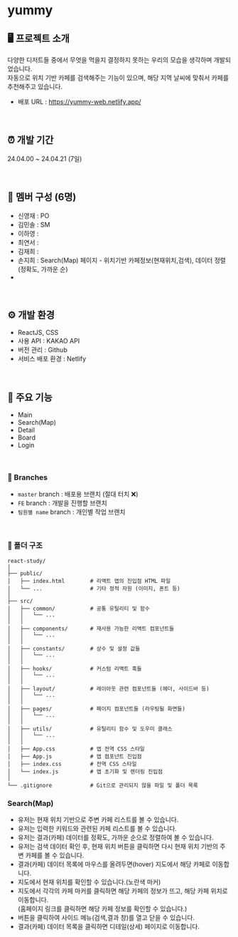 # yummy


## 🖥️ 프로젝트 소개
다양한 디저트들 중에서 무엇을 먹을지 결정하지 못하는 우리의 모습을 생각하며 개발되었습니다.<br>
자동으로 위치 기반 카페를 검색해주는 기능이 있으며, 해당 지역 날씨에 맞춰서 카페를 추천해주고 있습니다.
<br>
- 배포 URL : https://yummy-web.netlify.app/
<br>

## ⏰ 개발 기간
24.04.00 ~ 24.04.21 (7일)

<br>

## 👥 멤버 구성 (6명)
- 신영재 : PO
- 김민솔 : SM
- 이하영 :
- 최연서 :
- 김재희 :
- 손지희 : Search(Map) 페이지 - 위치기반 카페정보(현재위치,검색), 데이터 정렬(정확도, 가까운 순)
- 
<br>

## ⚙️ 개발 환경
- ReactJS, CSS
- 사용 API : KAKAO API
- 버전 관리 : Github
- 서비스 배포 환경 : Netlify
  
<br>

## 📌 주요 기능
- Main
- Search(Map)
- Detail
- Board
- Login

<br>

### 📌 Branches

- `master` branch : 배포용 브랜치 (절대 터치 ❌)
- `FE` branch : 개발을 진행할 브랜치
- `팀원별 name` branch : 개인별 작업 브랜치

<br>

### 📁 폴더 구조

```
react-study/
│
├── public/
│   ├── index.html        # 리액트 앱의 진입점 HTML 파일
│   └── ...               # 기타 정적 자원 (이미지, 폰트 등)
│
├── src/
│   ├── common/           # 공통 유틸리티 및 함수
│   │   └── ...
│   │
│   ├── components/       # 재사용 가능한 리액트 컴포넌트들
│   │   └── ...
│   │
│   ├── constants/        # 상수 및 설정 값들
│   │   └── ...
│   │
│   ├── hooks/            # 커스텀 리액트 훅들
│   │   └── ...
│   │
│   ├── layout/           # 레이아웃 관련 컴포넌트들 (헤더, 사이드바 등)
│   │   └── ...
│   │
│   ├── pages/            # 페이지 컴포넌트들 (라우팅될 화면들)
│   │   └── ...
│   │
│   ├── utils/            # 유틸리티 함수 및 도우미 클래스
│   │   └── ...
│   │
│   ├── App.css           # 앱 전역 CSS 스타일
│   ├── App.js            # 앱 컴포넌트 진입점
│   ├── index.css         # 전역 CSS 스타일
│   └── index.js          # 앱 초기화 및 렌더링 진입점
│
└── .gitignore            # Git으로 관리되지 않을 파일 및 폴더 목록
```



### Search(Map)
- 유저는 현재 위치 기반으로 주변 카페 리스트를 볼 수 있습니다.
- 유저는 입력한 키워드와 관련된 카페 리스트를 볼 수 있습니다.
- 유저는 결과(카페) 데이터를 정확도, 가까운 순으로 정렬하여 볼 수 있습니다.
- 유저는 검색 데이터 확인 후, 현재 위치 버튼을 클릭하면 다시 현재 위치 기반의 주변 카페를 볼 수 있습니다.
- 결과(카페) 데이터 목록에 마우스를 올려두면(hover) 지도에서 해당 카페로 이동합니다.
- 지도에서 현재 위치를 확인할 수 있습니다.(노란색 마커)
- 지도에서 각각의 카페 마커를 클릭하면 해당 카페의 정보가 뜨고, 해당 카페 위치로 이동합니다.<br>
  (홈페이지 링크를 클릭하면 해당 카페 정보를 확인할 수 있습니다.)
- 버튼을 클릭하여 사이드 메뉴(검색,결과 창)를 열고 닫을 수 있습니다.
- 결과(카페) 데이터 목록을 클릭하면 디테일(상세) 페이지로 이동합니다.
<br>

